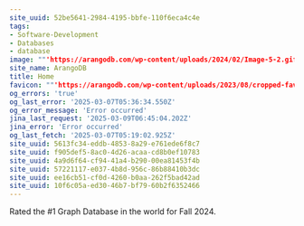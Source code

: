 ```yaml
---
site_uuid: 52be5641-2984-4195-bbfe-110f6eca4c4e
tags:
- Software-Development
- Databases
- database
image: ""'https://arangodb.com/wp-content/uploads/2024/02/Image-5-2.gif'""
site_name: ArangoDB
title: Home
favicon: ""'https://arangodb.com/wp-content/uploads/2023/08/cropped-favicon-192x192.png'""
og_errors: 'true'
og_last_error: '2025-03-07T05:36:34.550Z'
og_error_message: 'Error occurred'
jina_last_request: '2025-03-09T06:45:04.202Z'
jina_error: 'Error occurred'
og_last_fetch: '2025-03-07T05:19:02.925Z'
site_uuid: 5613fc34-eddb-4853-8a29-e761ede6f8c7
site_uuid: f905def5-8ac0-4d26-acaa-cd8b0ef10783
site_uuid: 4a9d6f64-cf94-41a4-b290-00ea81453f4b
site_uuid: 57221117-e037-4b8d-956c-86b88410b3dc
site_uuid: ee16cb51-cf0d-4260-b0aa-262f5bad42ad
site_uuid: 10f6c05a-ed30-46b7-bf79-60b2f6352466
---
```

Rated the #1 Graph Database in the world for Fall 2024. 
